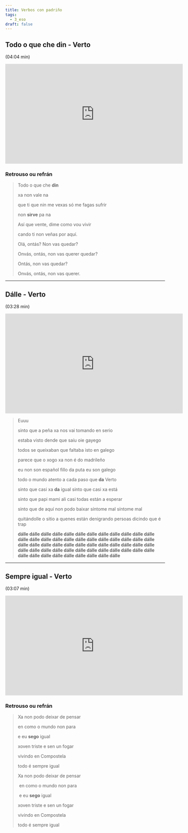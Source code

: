 ```yaml
---
title: Verbos con padriño
tags:
  - 3_eso
draft: false
---
```

## Todo o que che din - Verto 

(04:04 min)

<iframe width="560" height="315" src="https://www.youtube.com/embed/sdhbZUNrjKA" title="YouTube video player" frameborder="0" allow="accelerometer; autoplay; clipboard-write; encrypted-media; gyroscope; picture-in-picture" allowfullscreen></iframe>

### Retrouso ou refrán

> Todo o que che **din**
>
> xa non vale na
>
> que ti que nin me vexas só me fagas sufrir
>
> non **sirve** pa na
>
> Así que vente, dime como vou vivir
>
> cando ti non veñas por aquí.
>
> Olá, ontás? Non vas quedar?
>
> Onvás, ontás, non vas querer quedar?
>
> Ontás, non vas quedar?
>
> Onvás, ontás, non vas querer.

- - -

## Dálle - Verto 

(03:28 min)

<iframe width="560" height="315" src="https://www.youtube.com/embed/UNaNNbyn4KY" title="YouTube video player" frameborder="0" allow="accelerometer; autoplay; clipboard-write; encrypted-media; gyroscope; picture-in-picture" allowfullscreen></iframe>

> Euuu
>
> sinto que a peña xa nos vai tomando en serio
>
> estaba visto dende que saíu oie gayego
>
> todos se queixaban que faltaba isto en galego
>
> parece que o xogo xa non é do madrileño 
>
> eu non son español fillo da puta eu son galego 
>
> todo o mundo atento a cada paso que **da** Verto 
>
> sinto que casi xa **da** igual sinto que casi xa está 
>
> sinto que papi mami ali casi todas están a esperar 
>
> sinto que de aquí non podo baixar síntome mal síntome mal 
>
> quitándolle o sitio a quenes están denigrando persoas dicindo que é trap 
>
> **dálle dálle dálle dálle dálle dálle dálle dálle dálle dálle dálle dálle dálle dálle dálle dálle dálle dálle dálle dálle dálle dálle dálle dálle dálle dálle dálle dálle dálle dálle dálle dálle dálle dálle dálle dálle dálle dálle dálle dálle dálle dálle dálle dálle dálle dálle dálle dálle dálle dálle dálle dálle dálle dálle dálle dálle dálle**

- - -

## Sempre igual - Verto 

(03:07 min)

<iframe width="560" height="315" src="https://www.youtube.com/embed/SMIULbtShf8" title="YouTube video player" frameborder="0" allow="accelerometer; autoplay; clipboard-write; encrypted-media; gyroscope; picture-in-picture" allowfullscreen></iframe>

### Retrouso ou refrán

> Xa non podo deixar de pensar
>
> en como o mundo non para
>
> e eu **sego** igual
>
> xoven triste e sen un fogar
>
> vivindo en Compostela
>
> todo é sempre igual
>
> Xa non podo deixar de pensar
>
>  en como o mundo non para
>
>  e eu **sego** igual
>
> xoven triste e sen un fogar
>
> vivindo en Compostela
>
> todo é sempre igual